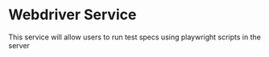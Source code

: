 # Webdriver Service

This service will allow users to run test specs using playwright scripts in the server
